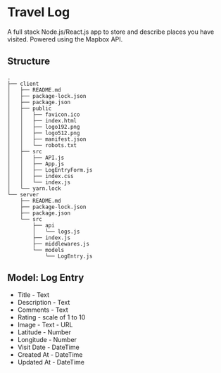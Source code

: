 # Travel Log

A full stack Node.js/React.js app to store and describe places you have visited. Powered using the Mapbox API.

## Structure

```
.
├── client
│   ├── README.md
│   ├── package-lock.json
│   ├── package.json
│   ├── public
│   │   ├── favicon.ico
│   │   ├── index.html
│   │   ├── logo192.png
│   │   ├── logo512.png
│   │   ├── manifest.json
│   │   └── robots.txt
│   ├── src
│   │   ├── API.js
│   │   ├── App.js
│   │   ├── LogEntryForm.js
│   │   ├── index.css
│   │   └── index.js
│   └── yarn.lock
└── server
    ├── README.md
    ├── package-lock.json
    ├── package.json
    └── src
        ├── api
        │   └── logs.js
        ├── index.js
        ├── middlewares.js
        └── models
            └── LogEntry.js
```

## Model: Log Entry

* Title - Text
* Description - Text
* Comments - Text
* Rating - scale of 1 to 10
* Image - Text - URL
* Latitude - Number
* Longitude - Number
* Visit Date - DateTime
* Created At - DateTime
* Updated At - DateTime
